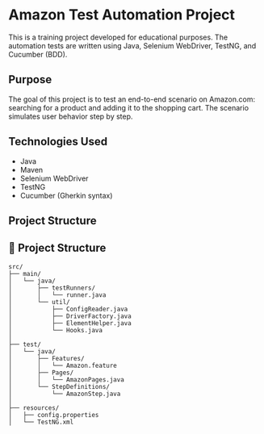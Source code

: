 # Amazon Test Automation Project

This is a training project developed for educational purposes. The automation tests are written using Java, Selenium WebDriver, TestNG, and Cucumber (BDD).

## Purpose

The goal of this project is to test an end-to-end scenario on Amazon.com: searching for a product and adding it to the shopping cart. The scenario simulates user behavior step by step.

## Technologies Used

- Java  
- Maven  
- Selenium WebDriver  
- TestNG  
- Cucumber (Gherkin syntax)

##  Project Structure
## 📁 Project Structure

```
src/
├── main/
│   └── java/
│       ├── testRunners/
│       │   └── runner.java
│       └── util/
│           ├── ConfigReader.java
│           ├── DriverFactory.java
│           ├── ElementHelper.java
│           └── Hooks.java
│
├── test/
│   └── java/
│       ├── Features/
│       │   └── Amazon.feature
│       ├── Pages/
│       │   └── AmazonPages.java
│       └── StepDefinitions/
│           └── AmazonStep.java
│
├── resources/
│   ├── config.properties
│   └── TestNG.xml
```
